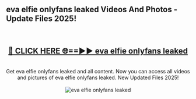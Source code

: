<h2>eva elfie onlyfans leaked Videos And Photos - Update Files 2025!</h2>
<br>
<div align="center">
<h2><a href="https://linkcuts.com/hfmhzwbr" rel="nofollow">🔴 CLICK HERE 🌐==►► eva elfie onlyfans leaked</a></h2>
<br>
Get eva elfie onlyfans leaked and all content. Now you can access all videos and pictures of eva elfie onlyfans leaked. New Updated Files 2025!
<br>
<br>
<a href="https://linkcuts.com/hfmhzwbr" rel="nofollow" data-target="animated-image.originalLink"><img src="https://i.ibb.co.com/WyWwxjT/player-gif2.gif" alt="eva elfie onlyfans leaked" style="max-width: 100%; display: inline-block;" data-target="animated-image.originalImage"></a>
</div>
<br>